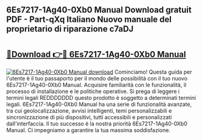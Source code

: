 ## 6Es7217-1Ag40-0Xb0 Manual Download gratuit PDF - Part-qXq Italiano Nuovo manuale del proprietario di riparazione c7aDJ

# <h2><a href="http://df965n.blite.top/?on=6Es7217-1Ag40-0Xb0+Manual">🔗Download 👉🔴 6Es7217-1Ag40-0Xb0 Manual</a></h2>

[![6Es7217-1Ag40-0Xb0 Manual download](https://i.imgur.com/lujVjoI.png)](http://df965n.blite.top/?on=6Es7217-1Ag40-0Xb0+Manual)
Cominciamo! Questa guida per l'utente è il tuo passaporto per il mondo delle possibilità con il tuo nuovo 6Es7217-1Ag40-0Xb0 Manual. Acquisire familiarità con le funzionalità, il processo di installazione e le politiche operative. Si prega di leggere i termini legali REDDDDDDD questo prodotto è soggetto a determinati termini legali. 6Es7217-1Ag40-0Xb0 Manual ha una serie di funzionalità avanzate, tra cui geolocalizzazione, avvisi intelligenti, temi personalizzabili e sincronizzazione di più dispositivi, tutti accessibili e personalizzati dall'interfaccia. Il tuo successo è la nostra priorità 6Es7217-1Ag40-0Xb0 Manual. Ci impegniamo a garantire la tua massima soddisfazione.
